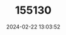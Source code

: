 ---
title: "155130"
category: "Caranx sexfasciatus"
draft: false
date: 2024-02-22 13:03:52
languages:
  French: ["Carangue vorace"]
  Arabic: ["Hamam Ghufdhara"]
  Spanish; Castilian: ["Jurel Voráz"]
  English: ["Bigeye Trevally"]
---